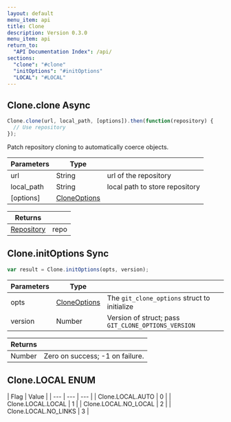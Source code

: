 ```yaml
---
layout: default
menu_item: api
title: Clone
description: Version 0.3.0
menu_item: api
return_to:
  "API Documentation Index": /api/
sections:
  "clone": "#clone"
  "initOptions": "#initOptions"
  "LOCAL": "#LOCAL"
---
```


## <a name="clone"></a><span>Clone.</span>clone <span class="tags"><span class="async">Async</span></span>

```js
Clone.clone(url, local_path, [options]).then(function(repository) {
  // Use repository
});
```

Patch repository cloning to automatically coerce objects.


| Parameters | Type |   |
| --- | --- | --- |
| url | String | url of the repository |
| local_path | String | local path to store repository |
| [options] | [CloneOptions](/api/clone_options/) |  |

| Returns |  |
| --- | --- |
| [Repository](/api/repository/) | repo |

## <a name="initOptions"></a><span>Clone.</span>initOptions <span class="tags"><span class="sync">Sync</span></span>

```js
var result = Clone.initOptions(opts, version);
```

| Parameters | Type |   |
| --- | --- | --- |
| opts | [CloneOptions](/api/clone_options/) | The `git_clone_options` struct to initialize |
| version | Number | Version of struct; pass `GIT_CLONE_OPTIONS_VERSION` |

| Returns |  |
| --- | --- |
| Number |  Zero on success; -1 on failure. |

## <a name="LOCAL"></a><span>Clone.</span>LOCAL <span class="tags"><span class="enum">ENUM</span></span>

| Flag | Value |
| --- | --- | --- |
| <span>Clone.LOCAL.</span>AUTO | 0 |
| <span>Clone.LOCAL.</span>LOCAL | 1 |
| <span>Clone.LOCAL.</span>NO_LOCAL | 2 |
| <span>Clone.LOCAL.</span>NO_LINKS | 3 |


